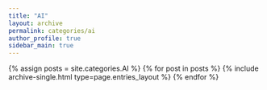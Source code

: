```yaml
---
title: "AI"
layout: archive
permalink: categories/ai
author_profile: true
sidebar_main: true
---
```


{% assign posts = site.categories.AI %}
{% for post in posts %} {% include archive-single.html type=page.entries_layout %} {% endfor %}